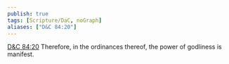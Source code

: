 ```yaml
---
publish: true
tags: [Scripture/DaC, noGraph]
aliases: ["D&C 84:20"]
---
```

[D&C 84:20](https://churchofjesuschrist.org/study/scriptures/dc-testament/dc/84?lang=eng&id=p20#p20) Therefore, in the ordinances thereof, the power of godliness is manifest.
